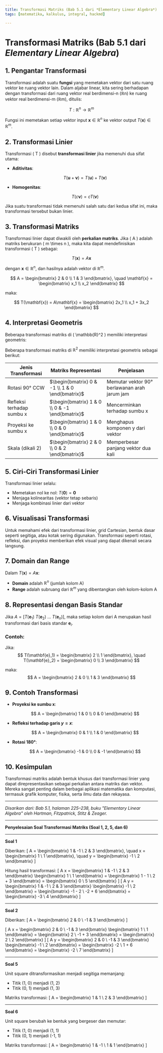 ```yaml
---
title: Transformasi Matriks (Bab 5.1 dari *Elementary Linear Algebra*)
tags: [matematika, kalkulus, integral, hackmd]

---
```


# Transformasi Matriks (Bab 5.1 dari *Elementary Linear Algebra*)

## 1. Pengantar Transformasi
Transformasi adalah suatu **fungsi** yang memetakan vektor dari satu ruang vektor ke ruang vektor lain. Dalam aljabar linear, kita sering berhadapan dengan transformasi dari ruang vektor real berdimensi-n (ℝn) ke ruang vektor real berdimensi-m (ℝm), ditulis:

$$
T: \mathbb{R}^n \rightarrow \mathbb{R}^m
$$

Fungsi ini memetakan setiap vektor input $\mathbf{x} \in \mathbb{R}^n$ ke vektor output $T(\mathbf{x}) \in \mathbb{R}^m$.

## 2. Transformasi Linier
Transformasi \( T \) disebut **transformasi linier** jika memenuhi dua sifat utama:

- **Aditivitas**:
  
  $$
  T(\mathbf{u} + \mathbf{v}) = T(\mathbf{u}) + T(\mathbf{v})
  $$

- **Homogenitas**:
  
  $$
  T(c\mathbf{v}) = cT(\mathbf{v})
  $$

Jika suatu transformasi tidak memenuhi salah satu dari kedua sifat ini, maka transformasi tersebut bukan linier.

## 3. Transformasi Matriks
Transformasi linier dapat diwakili oleh **perkalian matriks**. Jika \( A \) adalah matriks berukuran \( m \times n \), maka kita dapat mendefinisikan transformasi \( T \) sebagai:

$$
T(\mathbf{x}) = A\mathbf{x}
$$

dengan $\mathbf{x} \in \mathbb{R}^n$, dan hasilnya adalah vektor di $\mathbb{R}^m$.

$$
A = \begin{bmatrix} 2 & 0 \\ 1 & 3 \end{bmatrix}, \quad 
\mathbf{x} = \begin{bmatrix} x_1 \\ x_2 \end{bmatrix}
$$

maka:

$$
T(\mathbf{x}) = A\mathbf{x} = \begin{bmatrix} 2x_1 \\ x_1 + 3x_2 \end{bmatrix}
$$

## 4. Interpretasi Geometris
Beberapa transformasi matriks di \( \mathbb{R}^2 \) memiliki interpretasi geometris:

Beberapa transformasi matriks di $\mathbb{R}^2$ memiliki interpretasi geometris sebagai berikut:

| Jenis Transformasi        | Matriks Representasi                         | Penjelasan                                     |
|---------------------------|----------------------------------------------|------------------------------------------------|
| Rotasi 90° CCW            | $\begin{bmatrix} 0 & -1 \\ 1 & 0 \end{bmatrix}$ | Memutar vektor 90° berlawanan arah jarum jam  |
| Refleksi terhadap sumbu x | $\begin{bmatrix} 1 & 0 \\ 0 & -1 \end{bmatrix}$ | Mencerminkan terhadap sumbu x                |
| Proyeksi ke sumbu x       | $\begin{bmatrix} 1 & 0 \\ 0 & 0 \end{bmatrix}$ | Menghapus komponen y dari vektor             |
| Skala (dikali 2)          | $\begin{bmatrix} 2 & 0 \\ 0 & 2 \end{bmatrix}$ | Memperbesar panjang vektor dua kali        |
    

## 5. Ciri-Ciri Transformasi Linier
Transformasi linier selalu:
- Memetakan nol ke nol: $T(\mathbf{0}) = \mathbf{0}$
- Menjaga kolinearitas (vektor tetap sebaris)
- Menjaga kombinasi linier dari vektor

## 6. Visualisasi Transformasi
Untuk memahami efek dari transformasi linier, grid Cartesian, bentuk dasar seperti segitiga, atau kotak sering digunakan. Transformasi seperti rotasi, refleksi, dan proyeksi memberikan efek visual yang dapat dikenali secara langsung.

## 7. Domain dan Range
Dalam $T(\mathbf{x}) = A\mathbf{x}$:
- **Domain** adalah $\mathbb{R}^n$ (jumlah kolom A)
- **Range** adalah subruang dari $\mathbb{R}^m$ yang dibentangkan oleh kolom-kolom A
## 8. Representasi dengan Basis Standar
Jika $A = [T(\mathbf{e}_1)\ T(\mathbf{e}_2)\ \dots\ T(\mathbf{e}_n)]$, maka setiap kolom dari A merupakan hasil transformasi dari basis standar $\mathbf{e}_i$.

### Contoh:

Jika:
$$
T(\mathbf{e}_1) = \begin{bmatrix} 2 \\ 1 \end{bmatrix}, \quad 
T(\mathbf{e}_2) = \begin{bmatrix} 0 \\ 3 \end{bmatrix}
$$

maka:
$$
A = \begin{bmatrix} 2 & 0 \\ 1 & 3 \end{bmatrix}
$$

## 9. Contoh Transformasi
- **Proyeksi ke sumbu x**:

  $$
  A = \begin{bmatrix} 1 & 0 \\ 0 & 0 \end{bmatrix}
  $$

- **Refleksi terhadap garis $y = x$**:

  $$
  A = \begin{bmatrix} 0 & 1 \\ 1 & 0 \end{bmatrix}
  $$

- **Rotasi 180°**:

  $$
  A = \begin{bmatrix} -1 & 0 \\ 0 & -1 \end{bmatrix}
  $$


## 10. Kesimpulan
Transformasi matriks adalah bentuk khusus dari transformasi linier yang dapat direpresentasikan sebagai perkalian antara matriks dan vektor. Mereka sangat penting dalam berbagai aplikasi matematika dan komputasi, termasuk grafik komputer, fisika, serta ilmu data dan rekayasa.

---

*Disarikan dari: Bab 5.1, halaman 225–238, buku "Elementary Linear Algebra" oleh Hartman, Fitzpatrick, Stitz & Zeager.*

---
**Penyelesaian Soal Transformasi Matriks (Soal 1, 2, 5, dan 6)**

---

**Soal 1**

Diberikan:
\[
A = \begin{bmatrix} 1 & -1 \\ 2 & 3 \end{bmatrix}, \quad
x = \begin{bmatrix} 1 \\ 1 \end{bmatrix}, \quad
y = \begin{bmatrix} -1 \\ 2 \end{bmatrix}
\]

Hitung hasil transformasi:
\[
A x = \begin{bmatrix} 1 & -1 \\ 2 & 3 \end{bmatrix} \begin{bmatrix} 1 \\ 1 \end{bmatrix} = \begin{bmatrix} 1 - 1 \\ 2 + 3 \end{bmatrix} = \begin{bmatrix} 0 \\ 5 \end{bmatrix}
\]
\[
A y = \begin{bmatrix} 1 & -1 \\ 2 & 3 \end{bmatrix} \begin{bmatrix} -1 \\ 2 \end{bmatrix} = \begin{bmatrix} -1 - 2 \\ -2 + 6 \end{bmatrix} = \begin{bmatrix} -3 \\ 4 \end{bmatrix}
\]

---

**Soal 2**

Diberikan:
\[
A = \begin{bmatrix} 2 & 0 \\ -1 & 3 \end{bmatrix}
\]

\[
A x = \begin{bmatrix} 2 & 0 \\ -1 & 3 \end{bmatrix} \begin{bmatrix} 1 \\ 1 \end{bmatrix} = \begin{bmatrix} 2 \\ -1 + 3 \end{bmatrix} = \begin{bmatrix} 2 \\ 2 \end{bmatrix}
\]
\[
A y = \begin{bmatrix} 2 & 0 \\ -1 & 3 \end{bmatrix} \begin{bmatrix} -1 \\ 2 \end{bmatrix} = \begin{bmatrix} -2 \\ 1 + 6 \end{bmatrix} = \begin{bmatrix} -2 \\ 7 \end{bmatrix}
\]

---

**Soal 5**

Unit square ditransformasikan menjadi segitiga memanjang:
- Titik (1, 0) menjadi (1, 2)
- Titik (0, 1) menjadi (1, 3)

Matriks transformasi:
\[
A = \begin{bmatrix} 1 & 1 \\ 2 & 3 \end{bmatrix}
\]

---

**Soal 6**

Unit square berubah ke bentuk yang bergeser dan memutar:
- Titik (1, 0) menjadi (1, 1)
- Titik (0, 1) menjadi (-1, 1)

Matriks transformasi:
\[
A = \begin{bmatrix} 1 & -1 \\ 1 & 1 \end{bmatrix}
\]














